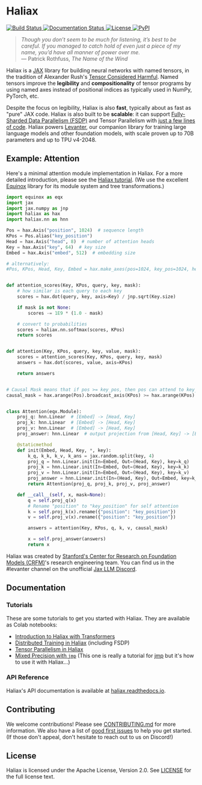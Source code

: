 <!--haliax-intro-start-->
# Haliax

<a href="https://github.com/stanford-crfm/haliax/actions?query=branch%3Amain++">
    <img alt="Build Status" src="https://img.shields.io/github/actions/workflow/status/stanford-crfm/haliax/run_tests.yaml?branch=main">
</a>
<a href="https://haliax.readthedocs.io/en/latest/?badge=latest">
    <img alt="Documentation Status" src="https://readthedocs.org/projects/haliax/badge/?version=latest">
</a>
<a href="">
<img alt="License" src="https://img.shields.io/github/license/stanford-crfm/haliax?color=blue" />
</a>
<a href="https://https://pypi.org/project/haliax/">
    <img alt="PyPI" src="https://img.shields.io/pypi/v/haliax?color=blue" />
</a>

> *Though you don’t seem to be much for listening, it’s best to be careful. If you managed to catch hold of even just a piece of my name, you’d have all manner of power over me.*<br/>
> — Patrick Rothfuss, *The Name of the Wind*

Haliax is a [JAX](https:://github.com/google/jax) library for building neural networks with named tensors, in the tradition of Alexander Rush's [Tensor Considered Harmful](https://nlp.seas.harvard.edu/NamedTensor).
Named tensors improve the **legibility** and **compositionality** of tensor programs by using named axes instead of positional indices
as typically used in NumPy, PyTorch, etc.

Despite the focus on legibility, Haliax
is also **fast**, typically about as fast as "pure" JAX code.
Haliax is also built to be **scalable**: it
can support [Fully-Sharded Data Parallelism (FSDP)](https://engineering.fb.com/2021/07/15/open-source/fsdp/) and Tensor Parallelism with [just a few lines of code](https://colab.research.google.com/drive/1QX4yH3zRFF3Xiibf1aahETcSQ5nbcUMz). Haliax powers [Levanter](https://github.com/stanford-crfm/levanter),
our companion library for training large language models and other foundation models, with scale proven up to 70B parameters
and up to TPU v4-2048.

## Example: Attention

Here's a minimal attention module implementation in Haliax. For a more detailed introduction,
please see the [Haliax tutorial](https://colab.research.google.com/drive/1TiTcQQ4V5mopbgCu1SVl-oqJtXn7rFnC).
(We use the excellent [Equinox](https://github.com/patrick-kidger/equinox) library for its module system and tree transformations.)

```python
import equinox as eqx
import jax
import jax.numpy as jnp
import haliax as hax
import haliax.nn as hnn

Pos = hax.Axis("position", 1024)  # sequence length
KPos = Pos.alias("key_position")
Head = hax.Axis("head", 8)  # number of attention heads
Key = hax.Axis("key", 64)  # key size
Embed = hax.Axis("embed", 512)  # embedding size

# alternatively:
#Pos, KPos, Head, Key, Embed = hax.make_axes(pos=1024, key_pos=1024, head=8, key=64, embed=512)


def attention_scores(Key, KPos, query, key, mask):
    # how similar is each query to each key
    scores = hax.dot(query, key, axis=Key) / jnp.sqrt(Key.size)

    if mask is not None:
        scores -= 1E9 * (1.0 - mask)

    # convert to probabilities
    scores = haliax.nn.softmax(scores, KPos)
    return scores


def attention(Key, KPos, query, key, value, mask):
    scores = attention_scores(Key, KPos, query, key, mask)
    answers = hax.dot(scores, value, axis=KPos)

    return answers


# Causal Mask means that if pos >= key_pos, then pos can attend to key_pos
causal_mask = hax.arange(Pos).broadcast_axis(KPos) >= hax.arange(KPos)


class Attention(eqx.Module):
    proj_q: hnn.Linear  # [Embed] -> [Head, Key]
    proj_k: hnn.Linear  # [Embed] -> [Head, Key]
    proj_v: hnn.Linear  # [Embed] -> [Head, Key]
    proj_answer: hnn.Linear  # output projection from [Head, Key] -> [Embed]

    @staticmethod
    def init(Embed, Head, Key, *, key):
        k_q, k_k, k_v, k_ans = jax.random.split(key, 4)
        proj_q = hnn.Linear.init(In=Embed, Out=(Head, Key), key=k_q)
        proj_k = hnn.Linear.init(In=Embed, Out=(Head, Key), key=k_k)
        proj_v = hnn.Linear.init(In=Embed, Out=(Head, Key), key=k_v)
        proj_answer = hnn.Linear.init(In=(Head, Key), Out=Embed, key=k_ans)
        return Attention(proj_q, proj_k, proj_v, proj_answer)

    def __call__(self, x, mask=None):
        q = self.proj_q(x)
        # Rename "position" to "key_position" for self attention
        k = self.proj_k(x).rename({"position": "key_position"})
        v = self.proj_v(x).rename({"position": "key_position"})

        answers = attention(Key, KPos, q, k, v, causal_mask)

        x = self.proj_answer(answers)
        return x
```

Haliax was created by [Stanford's Center for Research on Foundation Models (CRFM)](https://crfm.stanford.edu/)'s research engineering team.
You can find us in the #levanter channel on the unofficial [Jax LLM Discord](https://discord.gg/FkRGNX3ND).

<!--haliax-intro-end-->

## Documentation

### Tutorials

These are some tutorials to get you started with Haliax. They are available as Colab notebooks:

<!--haliax-tutorials-start-->

* [Introduction to Haliax with Transformers](https://colab.research.google.com/drive/1TiTcQQ4V5mopbgCu1SVl-oqJtXn7rFnC)
* [Distributed Training in Haliax](https://colab.research.google.com/drive/1QX4yH3zRFF3Xiibf1aahETcSQ5nbcUMz) (including FSDP)
* [Tensor Parallelism in Haliax](https://colab.research.google.com/drive/18_BrtDpe1lu89M4T6fKzda8DdSLtFJhi)
* [Mixed Precision with `jmp`](https://colab.research.google.com/drive/1_4cikwt-UhSH7yRzNRK8ze9msM9r2mEl?usp=sharing) (This one is really a tutorial for [jmp](https://github.com/deepmind/jmp) but it's how to use it with Haliax...)

<!--haliax-tutorials-end-->
### API Reference

Haliax's API documentation is available at [haliax.readthedocs.io](https://haliax.readthedocs.io/en/latest/).

## Contributing

We welcome contributions! Please see [CONTRIBUTING.md](CONTRIBUTING.md) for more information.
We also have a list of [good first issues](https://github.com/stanford-crfm/haliax/issues?q=is%3Aissue+is%3Aopen+label%3A%22good+first+issue%22)
to help you get started. (If those don't appeal, don't hesitate to reach out to us on Discord!)

## License

Haliax is licensed under the Apache License, Version 2.0. See [LICENSE](LICENSE) for the full license text.
